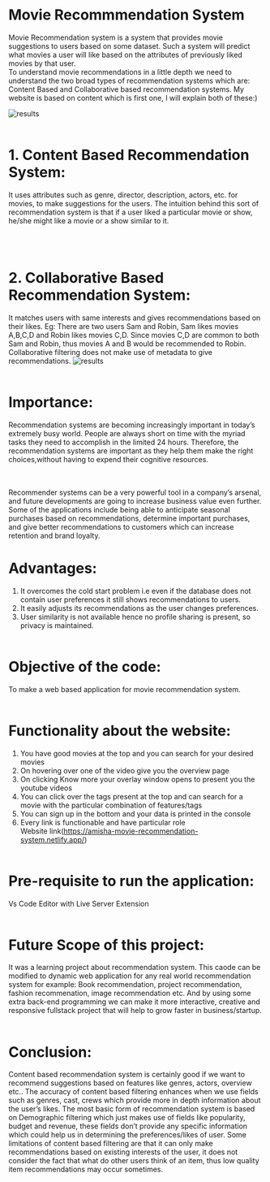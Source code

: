 # Movie Recommmendation System
Movie Recommendation system is a system that provides movie suggestions to users based on some dataset. Such a 
system will predict what movies a user will like based on the attributes of previously liked movies by that user.
</br>
To understand movie recommendations in a little depth we need to understand the two broad types of recommendation systems which are: Content 
Based and Collaborative based recommendation systems. My website is based on content which is first one, I will explain both of these:)

![results](https://humboldt-wi.github.io/blog/img/seminar/causal_rec/overview.png)
</br></br>

# 1. Content Based Recommendation System:
 It uses attributes such as genre, director, description, actors, etc. for movies, to make suggestions for the users. The intuition behind this sort of recommendation system is that if a user liked a particular movie or show, he/she might like a movie or a show similar to it.

</br></br>

# 2. Collaborative Based Recommendation System:
It matches users with same interests and gives recommendations based on their likes. Eg: There are two users Sam and Robin, Sam likes movies A,B,C,D and Robin likes movies C,D. Since movies C,D are common to both Sam and Robin, thus movies A and B would be recommended to Robin. Collaborative filtering does not make use of metadata to give recommendations.
![results](https://miro.medium.com/max/4996/1*3m0Jmc_k0NP3_CCwnwdB7Q.png)
</br></br>

# Importance:
Recommendation systems are becoming increasingly important in today’s extremely busy world. People are always short on time with the myriad tasks they need to accomplish in the limited 24 hours. Therefore, the recommendation systems are important as they help them make the right choices,without having to expend their cognitive resources.  
</br></br>

Recommender systems can be a very powerful tool in a company’s arsenal, and future developments are going to increase business value even further. 
Some of the applications include being able to anticipate seasonal purchases based on recommendations, determine important purchases, and give better recommendations to customers which can increase retention and brand loyalty.

# Advantages:
1) It overcomes the cold start problem i.e even if the database does not contain user preferences it still shows recommendations to users.
2) It easily adjusts its recommendations as the user changes preferences.
3) User similarity is not available hence no profile sharing is present, so privacy is maintained.
</br></br>

# Objective of the code:
To make a web based application for movie recommendation system.
</br></br>

# Functionality about the website:
1) You have good movies at the top and you can search for your desired movies
2) On hovering over one of the video give you the overview page
3) On clicking Know more your overlay window opens to present you the youtube videos
4) You can click over the tags present at the top and can search for a movie with the particular combination of features/tags
5) You can sign up in the bottom and your data is printed in the console
6) Every link is functionable and have particular role </br>
 Website link(https://amisha-movie-recommendation-system.netlify.app/)
</br></br>

# Pre-requisite to run the application: 
Vs Code Editor with Live Server Extension
</br></br>

# Future Scope of this project:
It was a learning project about recommendation system. This caode can be modified to dynamic web application for any real world recommendation system for example: Book recommendation, project recommendation, fashion recommenation, image recommendation etc. And by using some extra back-end
programming we can make it more interactive, creative and responsive fullstack project  that will help to grow faster in business/startup.
</br></br>

# Conclusion:
Content based recommendation system is certainly good if we want to recommend suggestions based on features like genres, actors, overview etc.. The accuracy of content based filtering enhances when we use fields such as genres, cast, crews which provide more in depth information about the user’s likes. The most basic form of recommendation system is based on Demographic filtering which just makes use of fields like popularity, budget and revenue, these fields don’t provide any specific information which could help us in determining the preferences/likes of user. Some limitations of content based filtering are that it can only make recommendations based on existing interests of the user, it does not consider the fact that what do other users think of an item, thus low quality item recommendations may occur sometimes.









